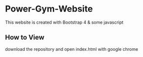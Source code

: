 # Power-Gym-Website
This website is created with Bootstrap 4 & some javascript

## How to View
download the repository and open index.html with google chrome

